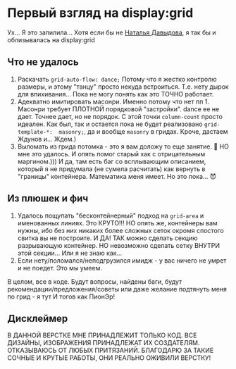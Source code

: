 # Первый взгляд на display:grid
Ух... Я это запилила... Хотя если бы не [Наталья Давыдова](https://github.com/nat-davydova), я так бы и облизывалась на display:grid

## Что не удалось
1. Раскачать `grid-auto-flow: dance;` Потому что я жестко контролю размеры, и этому "танцу" просто некуда встроиться. Т.е. нету дырок для впихивания... Пока не могу понять как это ТОЧНО работает.
2. Адекватно имитировать масонри. Именно потому что нет пп 1. Масонри требует ПЛОТНОЙ порядковой "застройки". dance ее не дает. Точнее дает, но не порядок. С этой точки `column-count` просто идеален. Как был, так и остается пока не будет реализовано `grid-template-*:  masonry;`, да и вообще `masonry` в гридах. Кроче, дастаем Ждунов и... Ждем.)
3. Выломать из грида потомка - это я вам доложу то еще занятие. 🤣
НО мне это удалось. И опять помог старый хак с отрицательным маргином.)))
И да, там есть баг со всплывающим описанием, который я не придумала (не сумела расчитать) как вернуть в "границы" контейнера. Математика меня имеет. Но это пока... 😈

## Из плюшек и фич
1. Удалось пощупать "беcконтейнерный" подход на `grid-area` и именованных линиях. Это КРУТО!!! НО опять же, контейнеры вам нужны, ибо без них никаких более сложных сеток окромя спостого свитка вы не построите.
И ДА! ТАК можно сделать секцию разрывающую контейнер. НО невозможно сделать сетку ВНУТРИ этой секции... Или я не знаю как...
2. Если нету/поломался/неподгрузился имидж - у вас ничего не умрет и не поедет. Это мы умеем.

В целом, все в коде.
Будут вопросы, найдены баги, будут рекомендации/предложения/советы или даже желание подтянуть меня по грид - я тут И тогов как ПионЭр!

## Дисклеймер
В ДАННОЙ ВЕРСТКЕ МНЕ ПРИНАДЛЕЖИТ ТОЛЬКО КОД. ВСЕ ДИЗАЙНЫ, ИЗОБРАЖЕНИЯ ПРИНАДЛЕЖАТ ИХ СОЗДАТЕЛЯМ. ОТКАЗЫВАЮСЬ ОТ ЛЮБЫХ ПРИТЯЗАНИЙ. БЛАГОДАРЮ ЗА ТАКИЕ СОЧНЫЕ И КРУТЫЕ РАБОТЫ, ОНИ РЕАЛЬНО ОЖИВИЛИ ВЕРСТКУ!
